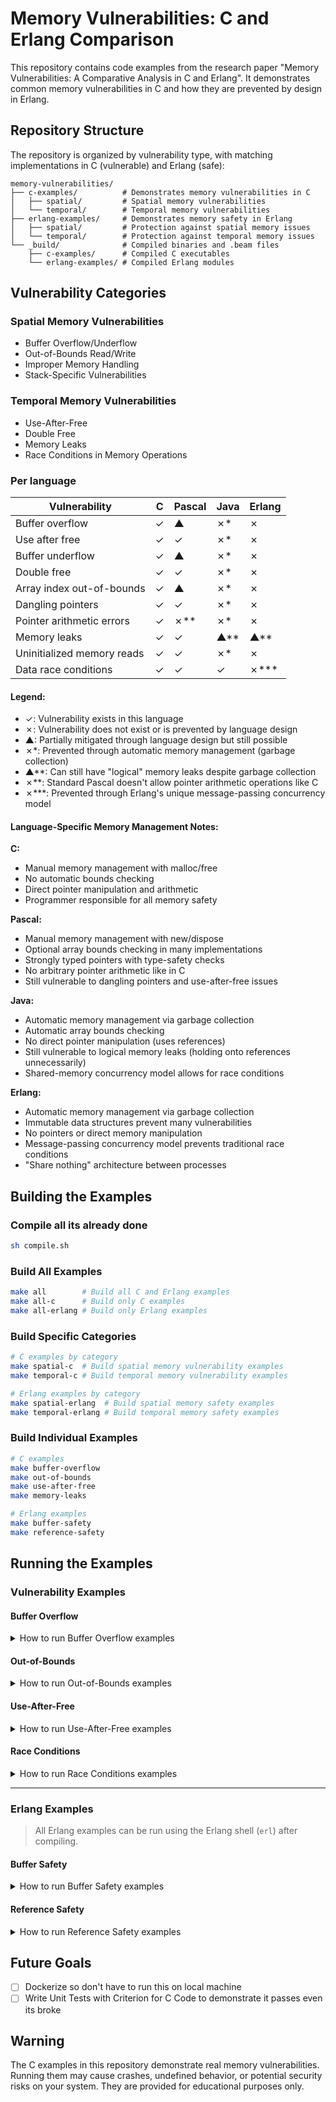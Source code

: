 # Memory Vulnerabilities: C and Erlang Comparison

This repository contains code examples from the research paper "Memory Vulnerabilities: A Comparative Analysis in C and Erlang". It demonstrates common memory vulnerabilities in C and how they are prevented by design in Erlang.

## Repository Structure

The repository is organized by vulnerability type, with matching implementations in C (vulnerable) and Erlang (safe):

```
memory-vulnerabilities/
├── c-examples/          # Demonstrates memory vulnerabilities in C
│   ├── spatial/         # Spatial memory vulnerabilities
│   └── temporal/        # Temporal memory vulnerabilities
├── erlang-examples/     # Demonstrates memory safety in Erlang
│   ├── spatial/         # Protection against spatial memory issues
│   └── temporal/        # Protection against temporal memory issues
└── _build/              # Compiled binaries and .beam files
    ├── c-examples/      # Compiled C executables
    └── erlang-examples/ # Compiled Erlang modules
```

## Vulnerability Categories

### Spatial Memory Vulnerabilities
- Buffer Overflow/Underflow
- Out-of-Bounds Read/Write
- Improper Memory Handling
- Stack-Specific Vulnerabilities

### Temporal Memory Vulnerabilities
- Use-After-Free
- Double Free
- Memory Leaks
- Race Conditions in Memory Operations

### Per language

| Vulnerability | C | Pascal | Java | Erlang |
|---------------|---|--------|------|--------|
| Buffer overflow | ✓ | ▲ | ✗* | ✗ |
| Use after free | ✓ | ✓ | ✗* | ✗ |
| Buffer underflow | ✓ | ▲ | ✗* | ✗ |
| Double free | ✓ | ✓ | ✗* | ✗ |
| Array index out-of-bounds | ✓ | ▲ | ✗* | ✗ |
| Dangling pointers | ✓ | ✓ | ✗* | ✗ |
| Pointer arithmetic errors | ✓ | ✗** | ✗* | ✗ |
| Memory leaks | ✓ | ✓ | ▲** | ▲** |
| Uninitialized memory reads | ✓ | ✓ | ✗* | ✗ |
| Data race conditions | ✓ | ✓ | ✓ | ✗*** |

#### Legend:
- ✓: Vulnerability exists in this language
- ✗: Vulnerability does not exist or is prevented by language design
- ▲: Partially mitigated through language design but still possible
- ✗*: Prevented through automatic memory management (garbage collection)
- ▲**: Can still have "logical" memory leaks despite garbage collection
- ✗**: Standard Pascal doesn't allow pointer arithmetic operations like C
- ✗***: Prevented through Erlang's unique message-passing concurrency model

#### Language-Specific Memory Management Notes:

**C:**
- Manual memory management with malloc/free
- No automatic bounds checking
- Direct pointer manipulation and arithmetic
- Programmer responsible for all memory safety

**Pascal:**
- Manual memory management with new/dispose
- Optional array bounds checking in many implementations
- Strongly typed pointers with type-safety checks
- No arbitrary pointer arithmetic like in C
- Still vulnerable to dangling pointers and use-after-free issues

**Java:**
- Automatic memory management via garbage collection
- Automatic array bounds checking
- No direct pointer manipulation (uses references)
- Still vulnerable to logical memory leaks (holding onto references unnecessarily)
- Shared-memory concurrency model allows for race conditions

**Erlang:**
- Automatic memory management via garbage collection
- Immutable data structures prevent many vulnerabilities
- No pointers or direct memory manipulation
- Message-passing concurrency model prevents traditional race conditions
- "Share nothing" architecture between processes

## Building the Examples

### Compile all its already done
```bash
sh compile.sh
```

### Build All Examples
```bash
make all        # Build all C and Erlang examples
make all-c      # Build only C examples
make all-erlang # Build only Erlang examples
```

### Build Specific Categories
```bash
# C examples by category
make spatial-c  # Build spatial memory vulnerability examples
make temporal-c # Build temporal memory vulnerability examples

# Erlang examples by category
make spatial-erlang  # Build spatial memory safety examples
make temporal-erlang # Build temporal memory safety examples
```

### Build Individual Examples
```bash
# C examples
make buffer-overflow
make out-of-bounds
make use-after-free
make memory-leaks

# Erlang examples
make buffer-safety
make reference-safety
```

## Running the Examples

### Vulnerability Examples

#### Buffer Overflow

<details>
<summary>How to run Buffer Overflow examples</summary>

```bash
cd _build/vulnerability-examples/spatial/buffer-overflow
```

Run the canonical example:

```bash
./example
sudo dmesg | tail -n 5
```

Run the practical exploit:

```bash
./login
(echo -e "$(./exploit_login.py)"; cat) | ./login
ls
cat password.txt
exit
```

</details>

#### Out-of-Bounds

<details>
<summary>How to run Out-of-Bounds examples</summary>

```bash
cd _build/vulnerability-examples/spatial/out-of-bounds
```

Run the canonical example:

```bash
./example
```

Run the practical exploit:

```bash
./cal
echo "1984" | exploit_cal.py
```

</details>

#### Use-After-Free

<details>
<summary>How to run Use-After-Free examples</summary>

```bash
cd _build/vulnerability-examples/temporal/use-after-free
```

Run the canonical example:

```bash
./example
```

Run the practical exploit:

```bash
./useradd
./exploit_useradd.py | ./useradd
```

</details>

#### Race Conditions

<details>
<summary>How to run Race Conditions examples</summary>

```bash
cd _build/vulnerability-examples/temporal/race-conditions
```

Run the canonical example:

```bash
java Example
```

Run the practical exploit:

```bash
java BookScraper "shakespeare"
```
> This will "work" but the downloaded EPUB files will be corrupted because race condition on write.

</details>

---

### Erlang Examples

> All Erlang examples can be run using the Erlang shell (`erl`) after compiling.

#### Buffer Safety

<details>
<summary>How to run Buffer Safety examples</summary>

1. Navigate to the compiled output folder. For example:

   ```bash
   cd _build/erlang-examples/spatial/buffer-safety
   ```

2. Open the Erlang shell:

   ```bash
   erl
   ```

3. Run the module:

   ```erlang
   example:handle_string("This is a very long string that would break a fixed size buffer in C").
   login:validate_password("wrong_password").
   login:validate_password("tryBreak_this1").
   ```
</details>

#### Reference Safety

<details>
<summary>How to run Reference Safety examples</summary>

1. Navigate to the compiled output folder. For example:

   ```bash
   cd _build/erlang-examples/temporal/reference-safety
   ```

2. Open the Erlang shell:

   ```bash
   erl
   ```

3. Run the module:

   ```erlang
   example:safe_memory().
   useradd:init().
     > login admin admin123
     > adduser camilo pass 0
     > logout
     > adduser adolfo pass 1
     > login camilo pass
     > adduser adolfo pass 1 
     > logout
     > exit
   ```
</details>

## Future Goals
- [ ] Dockerize so don't have to run this on local machine
- [ ] Write Unit Tests with Criterion for C Code to demonstrate it passes even its broke

## Warning

The C examples in this repository demonstrate real memory vulnerabilities. Running them may cause crashes, undefined behavior, or potential security risks on your system. They are provided for educational purposes only.
